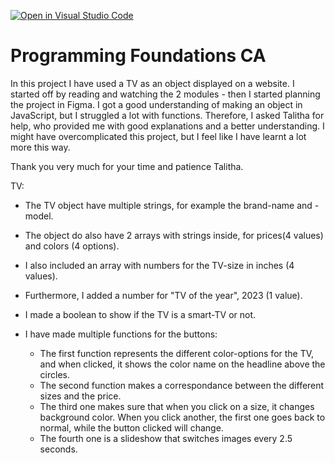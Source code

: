 [![Open in Visual Studio Code](https://classroom.github.com/assets/open-in-vscode-718a45dd9cf7e7f842a935f5ebbe5719a5e09af4491e668f4dbf3b35d5cca122.svg)](https://classroom.github.com/online_ide?assignment_repo_id=11213161&assignment_repo_type=AssignmentRepo)

# Programming Foundations CA

In this project I have used a TV as an object displayed on a website.
I started off by reading and watching the 2 modules - then I started planning the project in Figma.
I got a good understanding of making an object in JavaScript, but I struggled a lot with functions.
Therefore, I asked Talitha for help, who provided me with good explanations and a better understanding.
I might have overcomplicated this project, but I feel like I have learnt a lot more this way.

Thank you very much for your time and patience Talitha.

TV:

- The TV object have multiple strings, for example the brand-name and -model.
- The object do also have 2 arrays with strings inside, for prices(4 values) and colors (4 options).
- I also included an array with numbers for the TV-size in inches (4 values).
- Furthermore, I added a number for "TV of the year", 2023 (1 value).
- I made a boolean to show if the TV is a smart-TV or not.

- I have made multiple functions for the buttons:
  - The first function represents the different color-options for the TV, and when clicked, it shows the color name on the headline above the circles.
  - The second function makes a correspondance between the different sizes and the price.
  - The third one makes sure that when you click on a size, it changes background color. When you click another, the first one goes back to normal, while the button clicked will change.
  - The fourth one is a slideshow that switches images every 2.5 seconds.

